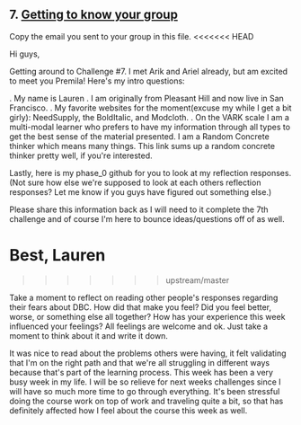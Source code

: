 ## 7. [Getting to know your group](7_get_to_know_your_group/readme.md)

Copy the email you sent to your group in this file.
<<<<<<< HEAD

Hi guys,

Getting around to Challenge #7. I met Arik and Ariel already, but am excited to meet you Premila! Here's my intro questions:

. My name is Lauren 
. I am originally from Pleasant Hill and now live in San Francisco.
. My favorite websites for the moment(excuse my while I get a bit girly): NeedSupply, the BoldItalic, and Modcloth. 
. On the VARK scale I am a multi-modal learner who prefers to have my information through all types to get the best sense of the material presented. I am a Random Concrete thinker which means many things. This link sums up a random concrete thinker pretty well, if you're interested.

Lastly, here is my phase_0 github for you to look at my reflection responses. (Not sure how else we're supposed to look at each others reflection responses? Let me know if you guys have figured out something else.)

Please share this information back as I will need to it complete the 7th challenge and of course I'm here to bounce ideas/questions off of as well.

Best,
Lauren
=======
>>>>>>> upstream/master


Take a moment to reflect on reading other people's responses regarding their fears about DBC. How did that make you feel? Did you feel better, worse, or something else all together? How has your experience this week influenced your feelings? All feelings are welcome and ok. Just take a moment to think about it and write it down. 

<!-- Insert your response here -->
It was nice to read about the problems others were having, it felt validating that I'm on the right path and that we're all struggling in different ways because that's part of the learning process. This week has been a very busy week in my life. I will be so relieve for next weeks challenges since I will have so much more time to go through everything. It's been stressful doing the course work on top of work and traveling quite a bit, so that has definitely affected how I feel about the course this week as well.
